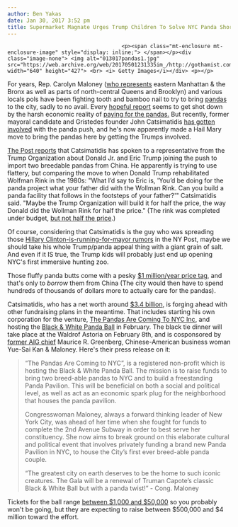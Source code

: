 ```yaml
---
author: Ben Yakas
date: Jan 30, 2017 3:52 pm
title: Supermarket Magnate Urges Trump Children To Solve NYC Panda Shortage
---
```


	
										<p><span class="mt-enclosure mt-enclosure-image" style="display: inline;"> </span></p><div class="image-none"> <img alt="013017pandas1.jpg" src="https://web.archive.org/web/20170501231335im_/http://gothamist.com/attachments/byakas/013017pandas1.jpg" width="640" height="427"> <br> <i> Getty Images</i></div> <p></p>

<p>For years, Rep. Carolyn Maloney (<a href="https://web.archive.org/web/20170501231335/https://maloney.house.gov/about/new-yorks-12th-congressional-district">who represents</a> eastern Manhattan &amp; the Bronx as well as parts of north-central Queens and Brooklyn) and various locals pols have been fighting tooth and bamboo nail to try to bring <a href="https://web.archive.org/web/20170501231335/http://gothamist.com/tags/pandas">pandas</a> to the city, sadly to no avail. Every <a href="https://web.archive.org/web/20170501231335/http://gothamist.com/2014/07/29/congresswoman_hopes_to_bring_two_gi.php">hopeful report</a> seems to get shot down by the harsh economic reality of <a href="https://web.archive.org/web/20170501231335/http://gothamist.com/2014/12/29/pandas_reportedly_too_expensive_for.php#photo-1">paying for the pandas.</a> But recently, former mayoral candidate and Gristedes founder John Catsimatidis <a href="https://web.archive.org/web/20170501231335/http://gothamist.com/2016/08/05/catsimatidis_pandas_de_blasio.php">has gotten involved</a> with the panda push, and he&apos;s now apparently made a Hail Mary move to bring the pandas here by getting the Trumps involved. </p>

<p><a href="https://web.archive.org/web/20170501231335/http://nypost.com/2017/01/29/will-the-trumps-bring-pandas-to-central-park/">The Post reports</a> that Catsimatidis has spoken to a representative from the Trump Organization about Donald Jr. and Eric Trump joining the push to import two breedable pandas from China. He apparently is trying to use flattery, but comparing the move to when Donald Trump rehabilitated Wolfman Rink in the 1980s: &quot;What I&#x2019;d say to Eric is, &apos;You&#x2019;d be doing for the panda project what your father did with the Wollman Rink. Can you build a panda facility that follows in the footsteps of your father?&apos;&quot; Catsimatidis said. &quot;Maybe the Trump Organization will build it for half the price, the way Donald did the Wollman Rink for half the price.&quot; (The rink was completed under budget, <a href="https://web.archive.org/web/20170501231335/https://www.bloomberg.com/politics/features/2015-09-29/a-1980s-new-york-city-battle-explains-donald-trump-s-candidacy">but not half the price</a>.)</p>

<p>Of course, considering that Catsimatidis is the guy who was spreading those <a href="https://web.archive.org/web/20170501231335/http://nypost.com/2017/01/24/hillary-50-50-on-running-for-nyc-mayor-insider-claims/">Hillary Clinton-is-running-for-mayor rumors</a> in the NY Post, maybe we should take his whole Trump/panda appeal thing with a giant grain of salt. And even if it IS true, the Trump kids will probably just end up opening NYC&apos;s first immersive hunting zoo.</p>

<p>Those fluffy panda butts come with a pesky <a href="https://web.archive.org/web/20170501231335/http://gothamist.com/2014/12/29/pandas_reportedly_too_expensive_for.php#photo-1">$1 million/year price tag</a>, and that&apos;s only to <em>borrow</em> them from China (The city would then have to spend hundreds of thousands of dollars more to actually care for the pandas). </p>

<p>Catsimatidis, who has a net worth around <a href="https://web.archive.org/web/20170501231335/http://networthhq.com/john-catsimatidis-net-worth-2016/">$3.4 billion</a>, is forging ahead with other fundraising plans in the meantime. That includes starting his own corporation for the venture, <a href="https://web.archive.org/web/20170501231335/http://gasos.lookupbook.net/the-pandas-are-coming-to-nyc-inc-new-york-ny">The Pandas Are Coming To NYC Inc</a>, and hosting the <a href="https://web.archive.org/web/20170501231335/http://pandas.nyc/">Black &amp; White Panda Ball</a> in February. The black tie dinner will take place at the Waldrof Astoria on February 8th, and is cosponsored by <a href="https://web.archive.org/web/20170501231335/https://www.nytimes.com/2016/09/14/business/dealbook/trial-begins-for-maurice-greenberg-ex-aig-chief-accused-of-fraud.html?_r=0">former AIG chief</a> Maurice R. Greenberg, Chinese-American business woman Yue-Sai Kan &amp; Maloney. Here&apos;s their press release on it:</p>

<blockquote>&#x201C;The Pandas Are Coming to NYC&#x201D;, is a registered non-profit which is hosting the Black &amp; White Panda Ball. The mission is to raise funds to bring two breed-able pandas to NYC and to build a freestanding Panda Pavilion. This will be beneficial on both a social and political level, as well as act as an economic spark plug for the neighborhood that houses the panda pavilion.

<p>Congresswoman Maloney, always a forward thinking leader of New York City, was ahead of her time when she fought for funds to complete the 2nd Avenue Subway in order to best serve her constituency. She now aims to break ground on this elaborate cultural and political event that involves privately funding a brand new Panda Pavilion in NYC, to house the City&#x2019;s first ever breed-able panda couple.</p>

<p>&#x201C;The greatest city on earth deserves to be the home to such iconic creatures. The Gala will be a renewal of Truman Capote&#x2019;s classic Black &amp; White Ball but with a panda twist!&#x201D; - Cong. Maloney</p></blockquote><p></p>

<p>Tickets for the ball range <a href="https://web.archive.org/web/20170501231335/https://www.eventbrite.com/e/black-white-panda-ball-the-starlight-roof-waldorf-astoria-hotel-tickets-30723039438">between $1,000 and $50,000</a> so you probably won&apos;t be going, but they are expecting to raise between $500,000 and $4 million toward the effort.</p>					
										
									
				